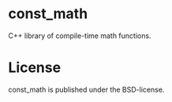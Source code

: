 const_math
==========

C++ library of compile-time math functions.

License
==========
const_math is published under the BSD-license.
